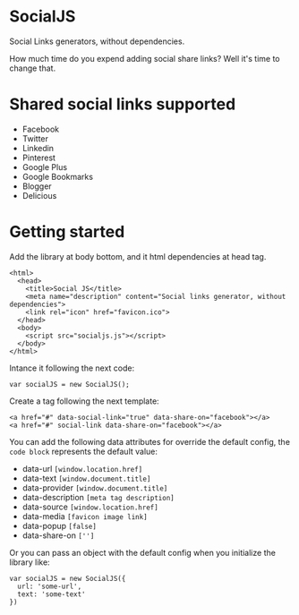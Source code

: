 SocialJS
========

Social Links generators, without dependencies.

How much time do you expend adding social share links?
Well it's time to change that.

Shared social links supported
=============================
+ Facebook
+ Twitter
+ Linkedin
+ Pinterest
+ Google Plus
+ Google Bookmarks
+ Blogger
+ Delicious

Getting started
===============

Add the library at body bottom, and it html dependencies at head tag.

```
<html>
  <head>
    <title>Social JS</title>
    <meta name="description" content="Social links generator, without dependencies">
    <link rel="icon" href="favicon.ico">
  </head>
  <body>
    <script src="socialjs.js"></script>
  </body>
</html>
```

Intance it following the next code:

```
var socialJS = new SocialJS();
```

Create a tag following the next template:

```
<a href="#" data-social-link="true" data-share-on="facebook"></a>
<a href="#" social-link data-share-on="facebook"></a>
```

You can add the following data attributes for override the default config, the
``` code block ``` represents the default value:
+ data-url ``` [window.location.href] ```
+ data-text ``` [window.document.title] ```
+ data-provider ``` [window.document.title] ```
+ data-description ``` [meta tag description] ```
+ data-source ``` [window.location.href] ```
+ data-media ``` [favicon image link] ```
+ data-popup ``` [false] ```
+ data-share-on ``` [''] ```

Or you can pass an object with the default config when you initialize the library
like:
```
var socialJS = new SocialJS({
  url: 'some-url',
  text: 'some-text'
})
```

